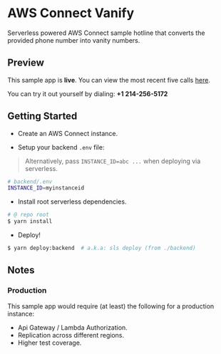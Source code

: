 # AWS Connect Vanify

Serverless powered AWS Connect sample hotline that converts the provided phone number into vanity numbers.

## Preview

This sample app is **live**.
You can view the most recent five calls [here](https://vanify.bradenmars.me).

You can try it out yourself by dialing: **+1 214-256-5172**


## Getting Started

* Create an AWS Connect instance.

* Setup your backend `.env` file:

> Alternatively, pass `INSTANCE_ID=abc ...` when deploying via serverless.

```bash
# backend/.env
INSTANCE_ID=myinstanceid
```

* Install root serverless dependencies.
```bash
# @ repo root
$ yarn install
```

* Deploy!
```bash
$ yarn deploy:backend  # a.k.a: sls deploy (from ./backend)
```

## Notes

### Production

This sample app would require (at least) the following for a production instance:
* Api Gateway / Lambda Authorization.
* Replication across different regions.
* Higher test coverage.
